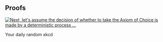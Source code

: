## Proofs
[![Next, let's assume the decision of whether to take the Axiom of Choice is made by a deterministic process ...](https://imgs.xkcd.com/comics/proofs.png)](https://xkcd.com/1724/ "Next, let's assume the decision of whether to take the Axiom of Choice is made by a deterministic process ...")

Your daily random xkcd
